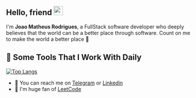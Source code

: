 ## Hello, friend <img src="https://media.giphy.com/media/hvRJCLFzcasrR4ia7z/giphy.gif" width="25px" height="25px">
I'm **Joao Matheus Rodrigues**, a FullStack software developer who deeply believes that the world can be a better place through software. Count on me to make the world a better place 🤝

## 🚀 Some Tools That I Work With Daily
[![Top Langs](https://github-readme-stats.vercel.app/api/top-langs/?username=matheus-rodrigues00&layout=compact)](https://github.com/matheus-rodrigues00/github-readme-stats)

- 💼 You can reach me on [Telegram](https://t.me/joao_rodrigues1) or [Linkedin](https://www.linkedin.com/in/matheus-software-developer/)
- 🎯 I'm huge fan of [LeetCode](https://leetcode.com/matheus-rodrigues00/)
